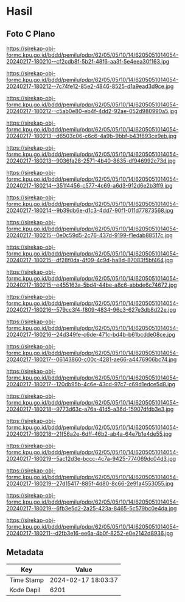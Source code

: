 # Hasil

## Foto C Plano

https://sirekap-obj-formc.kpu.go.id/bddd/pemilu/pdpr/62/05/05/10/14/6205051014054-20240217-180210--cf2cdb8f-5b2f-48f6-aa3f-5e4eea30f163.jpg

https://sirekap-obj-formc.kpu.go.id/bddd/pemilu/pdpr/62/05/05/10/14/6205051014054-20240217-180212--7c74fe12-85e2-4846-8525-d1a9ead3d9ce.jpg

https://sirekap-obj-formc.kpu.go.id/bddd/pemilu/pdpr/62/05/05/10/14/6205051014054-20240217-180212--c5ab0e80-eb4f-4dd2-92ae-052d980990a5.jpg

https://sirekap-obj-formc.kpu.go.id/bddd/pemilu/pdpr/62/05/05/10/14/6205051014054-20240217-180213--d6503c06-c6c6-4a9b-9bbf-b43f693ce9eb.jpg

https://sirekap-obj-formc.kpu.go.id/bddd/pemilu/pdpr/62/05/05/10/14/6205051014054-20240217-180213--9036fa28-2571-4b40-8635-df946992c73d.jpg

https://sirekap-obj-formc.kpu.go.id/bddd/pemilu/pdpr/62/05/05/10/14/6205051014054-20240217-180214--351f4456-c577-4c69-a6d3-912d6e2b3ff9.jpg

https://sirekap-obj-formc.kpu.go.id/bddd/pemilu/pdpr/62/05/05/10/14/6205051014054-20240217-180214--9b39db6e-d1c3-4dd7-90f1-011d77873568.jpg

https://sirekap-obj-formc.kpu.go.id/bddd/pemilu/pdpr/62/05/05/10/14/6205051014054-20240217-180215--0e0c59d5-2c76-437d-9199-f1edab88517c.jpg

https://sirekap-obj-formc.kpu.go.id/bddd/pemilu/pdpr/62/05/05/10/14/6205051014054-20240217-180215--df28f0da-4f09-4c9d-ba8d-87083f5bf464.jpg

https://sirekap-obj-formc.kpu.go.id/bddd/pemilu/pdpr/62/05/05/10/14/6205051014054-20240217-180215--e455163a-5bd4-44be-a8c6-abbde6c74672.jpg

https://sirekap-obj-formc.kpu.go.id/bddd/pemilu/pdpr/62/05/05/10/14/6205051014054-20240217-180216--579cc3f4-f809-4834-96c3-627e3db8d22e.jpg

https://sirekap-obj-formc.kpu.go.id/bddd/pemilu/pdpr/62/05/05/10/14/6205051014054-20240217-180216--24d349fe-c6de-471c-bd4b-b61bcdde08ce.jpg

https://sirekap-obj-formc.kpu.go.id/bddd/pemilu/pdpr/62/05/05/10/14/6205051014054-20240217-180217--06143860-c00c-4281-ae66-a4476906bc74.jpg

https://sirekap-obj-formc.kpu.go.id/bddd/pemilu/pdpr/62/05/05/10/14/6205051014054-20240217-180217--120db95b-4c6e-43cd-97c7-c69d1edce5d8.jpg

https://sirekap-obj-formc.kpu.go.id/bddd/pemilu/pdpr/62/05/05/10/14/6205051014054-20240217-180218--9773d63c-a76a-41d5-a36d-15907dfdb3e3.jpg

https://sirekap-obj-formc.kpu.go.id/bddd/pemilu/pdpr/62/05/05/10/14/6205051014054-20240217-180218--21f56a2e-6dff-46b2-ab4a-64e7b1e4de55.jpg

https://sirekap-obj-formc.kpu.go.id/bddd/pemilu/pdpr/62/05/05/10/14/6205051014054-20240217-180219--5ac12d3e-bccc-4c7a-9425-774069dc04d3.jpg

https://sirekap-obj-formc.kpu.go.id/bddd/pemilu/pdpr/62/05/05/10/14/6205051014054-20240217-180219--27d15417-885f-4d80-8c66-2e91a4553055.jpg

https://sirekap-obj-formc.kpu.go.id/bddd/pemilu/pdpr/62/05/05/10/14/6205051014054-20240217-180219--6fb3e5d2-2a25-423a-8465-5c579bc0e4da.jpg

https://sirekap-obj-formc.kpu.go.id/bddd/pemilu/pdpr/62/05/05/10/14/6205051014054-20240217-180211--d2fb3e16-ee6a-4b0f-8252-e0e2142d8936.jpg


## Metadata

| Key        | Value               |
| ---------- | ------------------- |
| Time Stamp | 2024-02-17 18:03:37 |
| Kode Dapil | 6201                |




